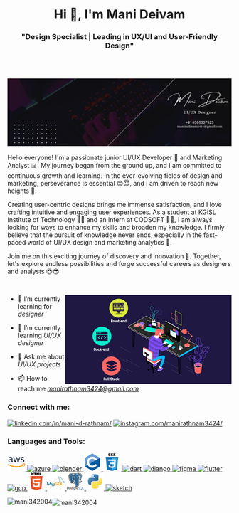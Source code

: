 <h1 align="center">Hi 👋, I'm Mani Deivam</h1>
<h3 align="center">"Design Specialist | Leading in UX/UI and User-Friendly Design"</h3><br> <br>


![image](https://github.com/mani342004/Mani/blob/main/mani.jpg)<br>

<p>Hello everyone! I'm a passionate junior UI/UX Developer 🎨 and Marketing Analyst 📊. My journey began from the ground up, and I am committed to continuous growth and learning. In the ever-evolving fields of design and marketing, perseverance is essential 😊😇, and I am driven to reach new heights 🥰.

Creating user-centric designs brings me immense satisfaction, and I love crafting intuitive and engaging user experiences. As a student at KGiSL Institute of Technology 👩‍🎓 and an intern at CODSOFT 👩‍💻, I am always looking for ways to enhance my skills and broaden my knowledge. I firmly believe that the pursuit of knowledge never ends, especially in the fast-paced world of UI/UX design and marketing analytics 🤩.

Join me on this exciting journey of discovery and innovation 🤩. Together, let's explore endless possibilities and forge successful careers as designers and analysts 😍😎</p><br>

<IMG align="right"   height=200px  SRC="https://github.com/dharshu-19/dharshiniUdayakumaran/blob/main/full-stack-development.gif?raw=true">

- 🔭 I’m currently learning for *designer*

- 🌱 I’m currently learning *UI/UX designer*

- 💬 Ask me about *UI/UX projects*

- 📫 How to reach me *manirathnam3424@gmail.com*

<h3 align="left">Connect with me:</h3>
<p align="left">
<a href="https://linkedin.com/in/linkedin.com/in/mani-d-rathnam/" target="blank"><img align="center" src="https://raw.githubusercontent.com/rahuldkjain/github-profile-readme-generator/master/src/images/icons/Social/linked-in-alt.svg" alt="linkedin.com/in/mani-d-rathnam/" height="30" width="40" /></a>
<a href="https://instagram.com/instagram.com/manirathnam3424/" target="blank"><img align="center" src="https://raw.githubusercontent.com/rahuldkjain/github-profile-readme-generator/master/src/images/icons/Social/instagram.svg" alt="instagram.com/manirathnam3424/" height="30" width="40" /></a>
</p>

<h3 align="left">Languages and Tools:</h3>
<p align="left"> <a href="https://aws.amazon.com" target="_blank" rel="noreferrer"> <img src="https://raw.githubusercontent.com/devicons/devicon/master/icons/amazonwebservices/amazonwebservices-original-wordmark.svg" alt="aws" width="40" height="40"/> </a> <a href="https://azure.microsoft.com/en-in/" target="_blank" rel="noreferrer"> <img src="https://www.vectorlogo.zone/logos/microsoft_azure/microsoft_azure-icon.svg" alt="azure" width="40" height="40"/> </a> <a href="https://www.blender.org/" target="_blank" rel="noreferrer"> <img src="https://download.blender.org/branding/community/blender_community_badge_white.svg" alt="blender" width="40" height="40"/> </a> <a href="https://www.cprogramming.com/" target="_blank" rel="noreferrer"> <img src="https://raw.githubusercontent.com/devicons/devicon/master/icons/c/c-original.svg" alt="c" width="40" height="40"/> </a> <a href="https://www.w3schools.com/css/" target="_blank" rel="noreferrer"> <img src="https://raw.githubusercontent.com/devicons/devicon/master/icons/css3/css3-original-wordmark.svg" alt="css3" width="40" height="40"/> </a> <a href="https://dart.dev" target="_blank" rel="noreferrer"> <img src="https://www.vectorlogo.zone/logos/dartlang/dartlang-icon.svg" alt="dart" width="40" height="40"/> </a> <a href="https://www.djangoproject.com/" target="_blank" rel="noreferrer"> <img src="https://cdn.worldvectorlogo.com/logos/django.svg" alt="django" width="40" height="40"/> </a> <a href="https://www.figma.com/" target="_blank" rel="noreferrer"> <img src="https://www.vectorlogo.zone/logos/figma/figma-icon.svg" alt="figma" width="40" height="40"/> </a> <a href="https://flutter.dev" target="_blank" rel="noreferrer"> <img src="https://www.vectorlogo.zone/logos/flutterio/flutterio-icon.svg" alt="flutter" width="40" height="40"/> </a> <a href="https://cloud.google.com" target="_blank" rel="noreferrer"> <img src="https://www.vectorlogo.zone/logos/google_cloud/google_cloud-icon.svg" alt="gcp" width="40" height="40"/> </a> <a href="https://www.w3.org/html/" target="_blank" rel="noreferrer"> <img src="https://raw.githubusercontent.com/devicons/devicon/master/icons/html5/html5-original-wordmark.svg" alt="html5" width="40" height="40"/> </a> <a href="https://www.mysql.com/" target="_blank" rel="noreferrer"> <img src="https://raw.githubusercontent.com/devicons/devicon/master/icons/mysql/mysql-original-wordmark.svg" alt="mysql" width="40" height="40"/> </a> <a href="https://www.postgresql.org" target="_blank" rel="noreferrer"> <img src="https://raw.githubusercontent.com/devicons/devicon/master/icons/postgresql/postgresql-original-wordmark.svg" alt="postgresql" width="40" height="40"/> </a> <a href="https://www.python.org" target="_blank" rel="noreferrer"> <img src="https://raw.githubusercontent.com/devicons/devicon/master/icons/python/python-original.svg" alt="python" width="40" height="40"/> </a> <a href="https://www.sketch.com/" target="_blank" rel="noreferrer"> <img src="https://www.vectorlogo.zone/logos/sketchapp/sketchapp-icon.svg" alt="sketch" width="40" height="40"/> </a> </p>

<p><img align="left" src="https://github-readme-stats.vercel.app/api/top-langs?username=mani342004&show_icons=true&locale=en&layout=compact" alt="mani342004" /></p>


<p><img align="center" src="https://github-readme-streak-stats.herokuapp.com/?user=mani342004&" alt="mani342004" /></p>
